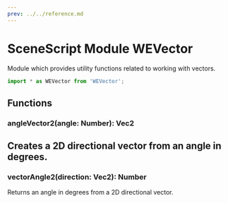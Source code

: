 ```yaml
---
prev: ../../reference.md
---
```


# SceneScript Module WEVector

Module which provides utility functions related to working with vectors.

```js
import * as WEVector from 'WEVector';
```

## Functions

### angleVector2(angle: Number): Vec2

## Creates a 2D directional vector from an angle in degrees.

### vectorAngle2(direction: Vec2): Number

Returns an angle in degrees from a 2D directional vector. 